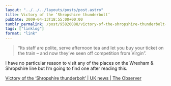 ```yaml
---
layout: "../../../layouts/posts/post.astro"
title: Victory of the ‘Shropshire thunderbolt’
pubDate: 2009-04-13T18:55:00+00:00
tumblr_permalink: /post/95820088/victory-of-the-shropshire-thunderbolt-uk-news
tags: ["linklog"]
format: "link"
---
```


> &ldquo;Its staff are polite, serve afternoon tea and let you buy your ticket on the train &#8211; and now they&rsquo;ve seen off competition from Virgin&rdquo;.

I have no particular reason to visit any of the places on the Wrexham & Shropshire line but I&rsquo;m going to find one after reading this.

[Victory of the &#8216;Shropshire thunderbolt&#8217; | UK news | The Observer][1]

[1]: http://www.guardian.co.uk/uk/2009/apr/12/train-travel-virgin-wrexham-shropshire

